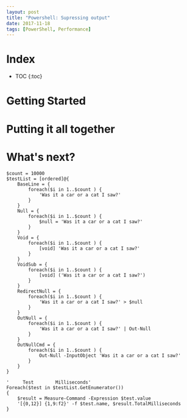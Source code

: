 ```yaml
---
layout: post
title: "Powershell: Supressing output"
date: 2017-11-18
tags: [PowerShell, Performance]
---
```


<!--more-->

# Index

* TOC
{:toc}

# Getting Started


# Putting it all together


# What's next?


    $count = 10000
    $testList = [ordered]@{
        BaseLine = {
            foreach($i in 1..$count ) {
                'Was it a car or a cat I saw?'
            }
        }
        Null = {
            foreach($i in 1..$count ) {
                $null = 'Was it a car or a cat I saw?'
            }
        }
        Void = {
            foreach($i in 1..$count ) {
                [void] 'Was it a car or a cat I saw?'
            }
        }
        VoidSub = {
            foreach($i in 1..$count ) {
                [void] ('Was it a car or a cat I saw?')
            }
        }
        RedirectNull = {
            foreach($i in 1..$count ) {
                'Was it a car or a cat I saw?' > $null
            }
        }
        OutNull = {
            foreach($i in 1..$count ) {
                'Was it a car or a cat I saw?' | Out-Null
            }
        }
        OutNullCmd = {
            foreach($i in 1..$count ) {
                Out-Null -InputObject 'Was it a car or a cat I saw?'
            }
        }
    }

    '     Test        Milliseconds'
    Foreach($test in $testList.GetEnumerator())
    {
        $result = Measure-Command -Expression $test.value
        '[{0,12}] {1,9:f2}' -f $test.name, $result.TotalMilliseconds
    }